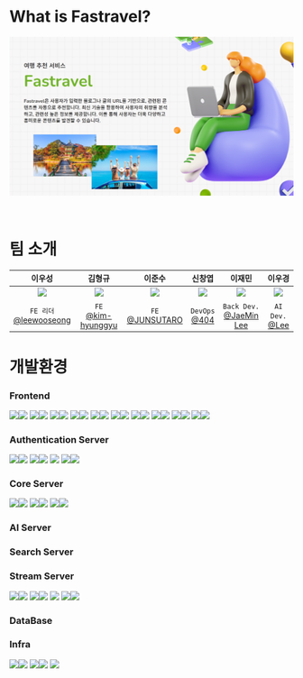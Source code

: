 # What is Fastravel?

![Alt text](/profile/images/mainPage.PNG)


<br>

# 팀 소개

|                                     이우성                                      |                                      김형규                                      |                                     이준수                                      |                                      신창엽                                      |                                     이재민                                      |                                     이우경                                      |
| :-----------------------------------------------------------------------------: | :------------------------------------------------------------------------------: | :-----------------------------------------------------------------------------: | :------------------------------------------------------------------------------: | :-----------------------------------------------------------------------------: | :-----------------------------------------------------------------------------: |
| <img src="https://avatars.githubusercontent.com/u/42796944?v=4" height = 100px> | <img src="https://avatars.githubusercontent.com/u/139519661?v=4" height = 100px> | <img src="https://avatars.githubusercontent.com/u/139520011?v=4" height = 100px> | <img src="https://avatars.githubusercontent.com/u/69495305?v=4" height = 100px> | <img src="https://avatars.githubusercontent.com/u/48636376?v=4" height = 100px> | <img src="https://avatars.githubusercontent.com/u/33650294?v=4" height = 100px> |
|           `FE 리더`<br>[@leewooseong](https://github.com/leewooseong)           |                  `FE`<br>[@kim-hyunggyu](https://github.com/kim-hyunggyu)                   |         `FE`<br>[@JUNSUTARO](https://github.com/LEEJUNSU11)         |                 `DevOps`<br>[@404](https://github.com/404-not-foundl)                |             `Back Dev.`<br>[@JaeMin Lee](https://github.com/Chosamee)              |               `AI Dev.`<br>[@Lee](https://github.com/Lee-search)               |

# 개발환경

### Frontend

<img src="https://img.shields.io/badge/react-%2320232a.svg?style=for-the-badge&logo=react&logoColor=%2361DAFB"><img src="https://img.shields.io/badge/18.2.0-515151?style=for-the-badge">
<img src="https://img.shields.io/badge/node.js-6DA55F?style=for-the-badge&logo=node.js&logoColor=white"><img src="https://img.shields.io/badge/20.11.0-515151?style=for-the-badge">
<img src="https://img.shields.io/badge/NPM-%23CB3837.svg?style=for-the-badge&logo=npm&logoColor=white"><img src="https://img.shields.io/badge/10.2.4-515151?style=for-the-badge">
<img src="https://img.shields.io/badge/vite-%23646CFF.svg?style=for-the-badge&logo=vite&logoColor=white"><img src="https://img.shields.io/badge/5.0.8-515151?style=for-the-badge">
<img src="https://img.shields.io/badge/typescript-%23007ACC.svg?style=for-the-badge&logo=typescript&logoColor=white"><img src="https://img.shields.io/badge/5.2.2-515151?style=for-the-badge">
<img src="https://img.shields.io/badge/-React%20Query-FF4154?style=for-the-badge&logo=react%20query&logoColor=white"><img src="https://img.shields.io/badge/5.17.15-515151?style=for-the-badge">
<img src="https://img.shields.io/badge/react%20zustand-%2320232a.svg?style=for-the-badge&logo=react&logoColor=%2361DAFB"><img src="https://img.shields.io/badge/4.5.0-515151?style=for-the-badge">
<img src="https://img.shields.io/badge/React_Router_dom-CA4245?style=for-the-badge&logo=react-router&logoColor=white"><img src="https://img.shields.io/badge/6.21.3-515151?style=for-the-badge">
<img src="https://img.shields.io/badge/axios-5a29e4?style=for-the-badge&logoColor=white"><img src="https://img.shields.io/badge/1.6.7-515151?style=for-the-badge">
<img src="https://img.shields.io/badge/tailwindcss-%2338B2AC.svg?style=for-the-badge&logo=tailwind-css&logoColor=white"><img src="https://img.shields.io/badge/3.4.1-515151?style=for-the-badge">

### Authentication Server

<img src="https://img.shields.io/badge/java-%23ED8B00.svg?style=for-the-badge&logo=openjdk&logoColor=white"><img src="https://img.shields.io/badge/17-515151?style=for-the-badge">
<img src="https://img.shields.io/badge/spring boot-%236DB33F.svg?style=for-the-badge&logo=spring&logoColor=white"><img src="https://img.shields.io/badge/3.2.4-515151?style=for-the-badge">
<img src="https://img.shields.io/badge/spring cloud gateway-%236DB33F.svg?style=for-the-badge&logo=spring&logoColor=white">
<img src="https://img.shields.io/badge/Gradle-02303A.svg?style=for-the-badge&logo=Gradle&logoColor=white"><img src="https://img.shields.io/badge/8.6-515151?style=for-the-badge">

### Core Server

<img src="https://img.shields.io/badge/fast api-%23009688.svg?style=for-the-badge&logo=fastapi&logoColor=white"><img src="https://img.shields.io/badge/0.110.0-515151?style=for-the-badge">
<img src="https://img.shields.io/badge/sqlalchemy-%23D71F00.svg?style=for-the-badge&logo=fastapi&logoColor=white"><img src="https://img.shields.io/badge/2.0.28-515151?style=for-the-badge">
<img src="https://img.shields.io/badge/pydantic-%23E92063.svg?style=for-the-badge&logo=fastapi&logoColor=white"><img src="https://img.shields.io/badge/2.6.4-515151?style=for-the-badge">

### AI Server



### Search Server



### Stream Server

<img src="https://img.shields.io/badge/java-%23ED8B00.svg?style=for-the-badge&logo=openjdk&logoColor=white"><img src="https://img.shields.io/badge/17-515151?style=for-the-badge">
<img src="https://img.shields.io/badge/spring boot-%236DB33F.svg?style=for-the-badge&logo=spring&logoColor=white"><img src="https://img.shields.io/badge/3.2.4-515151?style=for-the-badge">
<img src="https://img.shields.io/badge/spring WebFlux-%236DB33F.svg?style=for-the-badge&logo=spring&logoColor=white">
<img src="https://img.shields.io/badge/Gradle-02303A.svg?style=for-the-badge&logo=Gradle&logoColor=white"><img src="https://img.shields.io/badge/8.6-515151?style=for-the-badge">

### DataBase



### Infra

<img src="https://img.shields.io/badge/AWS ec2 ubuntu-%23FF9900.svg?style=for-the-badge&logo=amazon-aws&logoColor=white"><img src="https://img.shields.io/badge/20.11.0-515151?style=for-the-badge">
<img src="https://img.shields.io/badge/nginx-%23009639.svg?style=for-the-badge&logo=nginx&logoColor=white"><img src="https://img.shields.io/badge/1.18.0-515151?style=for-the-badge">
<img src="https://img.shields.io/badge/Github Action-%232C5263.svg?style=for-the-badge&logo=github&logoColor=white">
